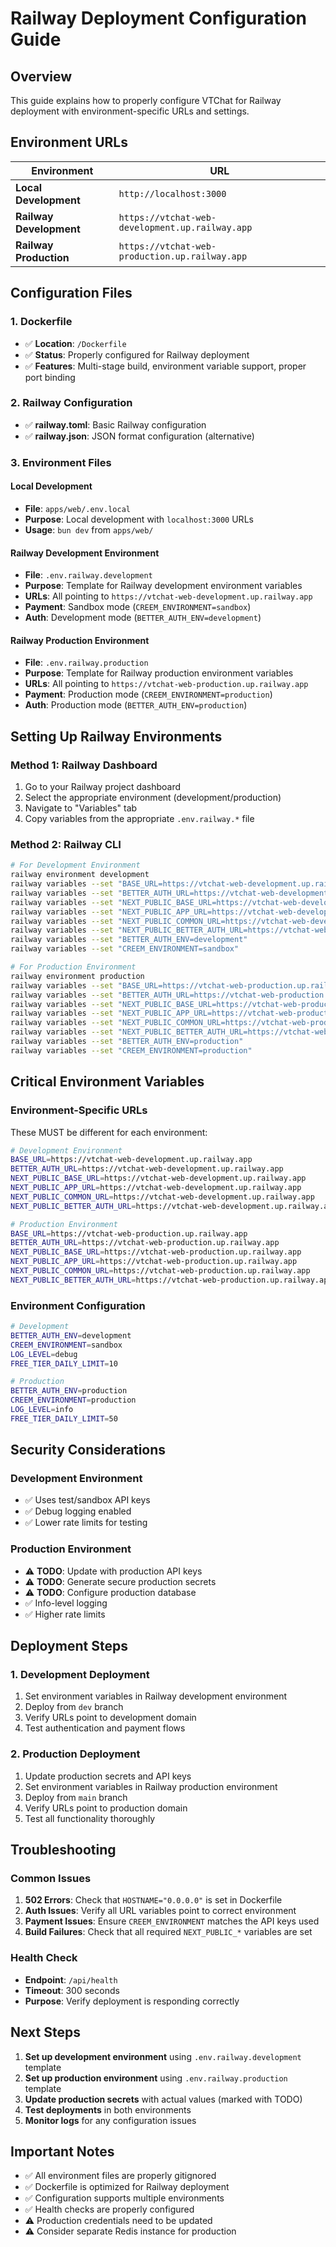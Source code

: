# Railway Deployment Configuration Guide

## Overview

This guide explains how to properly configure VTChat for Railway deployment with environment-specific URLs and settings.

## Environment URLs

| Environment | URL |
|-------------|-----|
| **Local Development** | `http://localhost:3000` |
| **Railway Development** | `https://vtchat-web-development.up.railway.app` |
| **Railway Production** | `https://vtchat-web-production.up.railway.app` |

## Configuration Files

### 1. Dockerfile

- ✅ **Location**: `/Dockerfile`
- ✅ **Status**: Properly configured for Railway deployment
- ✅ **Features**: Multi-stage build, environment variable support, proper port binding

### 2. Railway Configuration

- ✅ **railway.toml**: Basic Railway configuration
- ✅ **railway.json**: JSON format configuration (alternative)

### 3. Environment Files

#### Local Development

- **File**: `apps/web/.env.local`
- **Purpose**: Local development with `localhost:3000` URLs
- **Usage**: `bun dev` from `apps/web/`

#### Railway Development Environment

- **File**: `.env.railway.development`
- **Purpose**: Template for Railway development environment variables
- **URLs**: All pointing to `https://vtchat-web-development.up.railway.app`
- **Payment**: Sandbox mode (`CREEM_ENVIRONMENT=sandbox`)
- **Auth**: Development mode (`BETTER_AUTH_ENV=development`)

#### Railway Production Environment

- **File**: `.env.railway.production`
- **Purpose**: Template for Railway production environment variables
- **URLs**: All pointing to `https://vtchat-web-production.up.railway.app`
- **Payment**: Production mode (`CREEM_ENVIRONMENT=production`)
- **Auth**: Production mode (`BETTER_AUTH_ENV=production`)

## Setting Up Railway Environments

### Method 1: Railway Dashboard

1. Go to your Railway project dashboard
2. Select the appropriate environment (development/production)
3. Navigate to "Variables" tab
4. Copy variables from the appropriate `.env.railway.*` file

### Method 2: Railway CLI

```bash
# For Development Environment
railway environment development
railway variables --set "BASE_URL=https://vtchat-web-development.up.railway.app"
railway variables --set "BETTER_AUTH_URL=https://vtchat-web-development.up.railway.app"
railway variables --set "NEXT_PUBLIC_BASE_URL=https://vtchat-web-development.up.railway.app"
railway variables --set "NEXT_PUBLIC_APP_URL=https://vtchat-web-development.up.railway.app"
railway variables --set "NEXT_PUBLIC_COMMON_URL=https://vtchat-web-development.up.railway.app"
railway variables --set "NEXT_PUBLIC_BETTER_AUTH_URL=https://vtchat-web-development.up.railway.app"
railway variables --set "BETTER_AUTH_ENV=development"
railway variables --set "CREEM_ENVIRONMENT=sandbox"

# For Production Environment
railway environment production
railway variables --set "BASE_URL=https://vtchat-web-production.up.railway.app"
railway variables --set "BETTER_AUTH_URL=https://vtchat-web-production.up.railway.app"
railway variables --set "NEXT_PUBLIC_BASE_URL=https://vtchat-web-production.up.railway.app"
railway variables --set "NEXT_PUBLIC_APP_URL=https://vtchat-web-production.up.railway.app"
railway variables --set "NEXT_PUBLIC_COMMON_URL=https://vtchat-web-production.up.railway.app"
railway variables --set "NEXT_PUBLIC_BETTER_AUTH_URL=https://vtchat-web-production.up.railway.app"
railway variables --set "BETTER_AUTH_ENV=production"
railway variables --set "CREEM_ENVIRONMENT=production"
```

## Critical Environment Variables

### Environment-Specific URLs

These MUST be different for each environment:

```bash
# Development Environment
BASE_URL=https://vtchat-web-development.up.railway.app
BETTER_AUTH_URL=https://vtchat-web-development.up.railway.app
NEXT_PUBLIC_BASE_URL=https://vtchat-web-development.up.railway.app
NEXT_PUBLIC_APP_URL=https://vtchat-web-development.up.railway.app
NEXT_PUBLIC_COMMON_URL=https://vtchat-web-development.up.railway.app
NEXT_PUBLIC_BETTER_AUTH_URL=https://vtchat-web-development.up.railway.app

# Production Environment
BASE_URL=https://vtchat-web-production.up.railway.app
BETTER_AUTH_URL=https://vtchat-web-production.up.railway.app
NEXT_PUBLIC_BASE_URL=https://vtchat-web-production.up.railway.app
NEXT_PUBLIC_APP_URL=https://vtchat-web-production.up.railway.app
NEXT_PUBLIC_COMMON_URL=https://vtchat-web-production.up.railway.app
NEXT_PUBLIC_BETTER_AUTH_URL=https://vtchat-web-production.up.railway.app
```

### Environment Configuration

```bash
# Development
BETTER_AUTH_ENV=development
CREEM_ENVIRONMENT=sandbox
LOG_LEVEL=debug
FREE_TIER_DAILY_LIMIT=10

# Production
BETTER_AUTH_ENV=production
CREEM_ENVIRONMENT=production
LOG_LEVEL=info
FREE_TIER_DAILY_LIMIT=50
```

## Security Considerations

### Development Environment

- ✅ Uses test/sandbox API keys
- ✅ Debug logging enabled
- ✅ Lower rate limits for testing

### Production Environment

- ⚠️ **TODO**: Update with production API keys
- ⚠️ **TODO**: Generate secure production secrets
- ⚠️ **TODO**: Configure production database
- ✅ Info-level logging
- ✅ Higher rate limits

## Deployment Steps

### 1. Development Deployment

1. Set environment variables in Railway development environment
2. Deploy from `dev` branch
3. Verify URLs point to development domain
4. Test authentication and payment flows

### 2. Production Deployment

1. Update production secrets and API keys
2. Set environment variables in Railway production environment
3. Deploy from `main` branch
4. Verify URLs point to production domain
5. Test all functionality thoroughly

## Troubleshooting

### Common Issues

1. **502 Errors**: Check that `HOSTNAME="0.0.0.0"` is set in Dockerfile
2. **Auth Issues**: Verify all URL variables point to correct environment
3. **Payment Issues**: Ensure `CREEM_ENVIRONMENT` matches the API keys used
4. **Build Failures**: Check that all required `NEXT_PUBLIC_*` variables are set

### Health Check

- **Endpoint**: `/api/health`
- **Timeout**: 300 seconds
- **Purpose**: Verify deployment is responding correctly

## Next Steps

1. **Set up development environment** using `.env.railway.development` template
2. **Set up production environment** using `.env.railway.production` template
3. **Update production secrets** with actual values (marked with TODO)
4. **Test deployments** in both environments
5. **Monitor logs** for any configuration issues

## Important Notes

- ✅ All environment files are properly gitignored
- ✅ Dockerfile is optimized for Railway deployment
- ✅ Configuration supports multiple environments
- ✅ Health checks are properly configured
- ⚠️ Production credentials need to be updated
- ⚠️ Consider separate Redis instance for production
